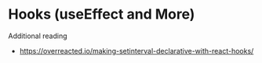 # Hooks (useEffect and More)

Additional reading

- https://overreacted.io/making-setinterval-declarative-with-react-hooks/

